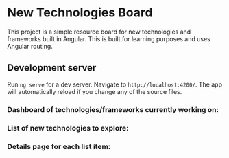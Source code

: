 # New Technologies Board

This project is a simple resource board for new technologies and frameworks built in Angular. This is built for learning purposes and uses Angular routing.

## Development server

Run `ng serve` for a dev server. Navigate to `http://localhost:4200/`. The app will automatically reload if you change any of the source files.

### Dashboard of technologies/frameworks currently working on:

### List of new technologies to explore:


### Details page for each list item:


